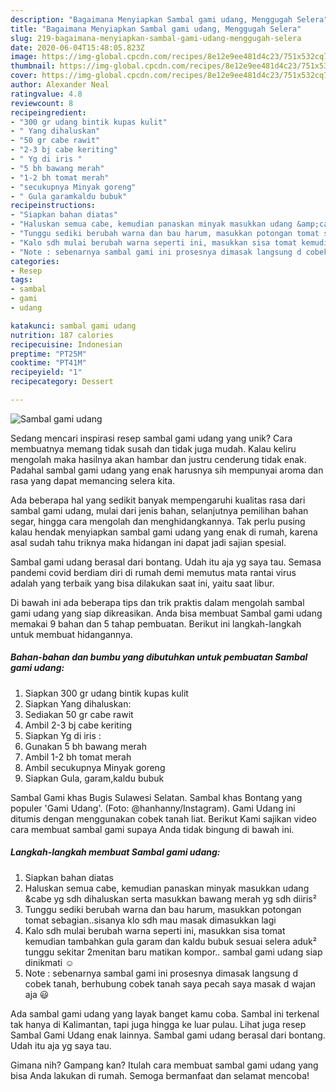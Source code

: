 ```yaml
---
description: "Bagaimana Menyiapkan Sambal gami udang, Menggugah Selera"
title: "Bagaimana Menyiapkan Sambal gami udang, Menggugah Selera"
slug: 219-bagaimana-menyiapkan-sambal-gami-udang-menggugah-selera
date: 2020-06-04T15:48:05.823Z
image: https://img-global.cpcdn.com/recipes/8e12e9ee481d4c23/751x532cq70/sambal-gami-udang-foto-resep-utama.jpg
thumbnail: https://img-global.cpcdn.com/recipes/8e12e9ee481d4c23/751x532cq70/sambal-gami-udang-foto-resep-utama.jpg
cover: https://img-global.cpcdn.com/recipes/8e12e9ee481d4c23/751x532cq70/sambal-gami-udang-foto-resep-utama.jpg
author: Alexander Neal
ratingvalue: 4.8
reviewcount: 8
recipeingredient:
- "300 gr udang bintik kupas kulit"
- " Yang dihaluskan"
- "50 gr cabe rawit"
- "2-3 bj cabe keriting"
- " Yg di iris "
- "5 bh bawang merah"
- "1-2 bh tomat merah"
- "secukupnya Minyak goreng"
- " Gula garamkaldu bubuk"
recipeinstructions:
- "Siapkan bahan diatas"
- "Haluskan semua cabe, kemudian panaskan minyak masukkan udang &amp;cabe yg sdh dihaluskan serta masukkan bawang merah yg sdh diiris²"
- "Tunggu sediki berubah warna dan bau harum, masukkan potongan tomat sebagian..sisanya klo sdh mau masak dimasukkan lagi"
- "Kalo sdh mulai berubah warna seperti ini, masukkan sisa tomat kemudian tambahkan gula garam dan kaldu bubuk sesuai selera aduk² tunggu sekitar 2menitan baru matikan kompor.. sambal gami udang siap dinikmati ☺️"
- "Note : sebenarnya sambal gami ini prosesnya dimasak langsung d cobek tanah, berhubung cobek tanah saya pecah saya masak d wajan aja 😃"
categories:
- Resep
tags:
- sambal
- gami
- udang

katakunci: sambal gami udang 
nutrition: 187 calories
recipecuisine: Indonesian
preptime: "PT25M"
cooktime: "PT41M"
recipeyield: "1"
recipecategory: Dessert

---
```



![Sambal gami udang](https://img-global.cpcdn.com/recipes/8e12e9ee481d4c23/751x532cq70/sambal-gami-udang-foto-resep-utama.jpg)

Sedang mencari inspirasi resep sambal gami udang yang unik? Cara membuatnya memang tidak susah dan tidak juga mudah. Kalau keliru mengolah maka hasilnya akan hambar dan justru cenderung tidak enak. Padahal sambal gami udang yang enak harusnya sih mempunyai aroma dan rasa yang dapat memancing selera kita.

Ada beberapa hal yang sedikit banyak mempengaruhi kualitas rasa dari sambal gami udang, mulai dari jenis bahan, selanjutnya pemilihan bahan segar, hingga cara mengolah dan menghidangkannya. Tak perlu pusing kalau hendak menyiapkan sambal gami udang yang enak di rumah, karena asal sudah tahu triknya maka hidangan ini dapat jadi sajian spesial.

Sambal gami udang berasal dari bontang. Udah itu aja yg saya tau. Semasa pandemi covid berdiam diri di rumah demi memutus mata rantai virus adalah yang terbaik yang bisa dilakukan saat ini, yaitu saat libur.


Di bawah ini ada beberapa tips dan trik praktis dalam mengolah sambal gami udang yang siap dikreasikan. Anda bisa membuat Sambal gami udang memakai 9 bahan dan 5 tahap pembuatan. Berikut ini langkah-langkah untuk membuat hidangannya.

<!--inarticleads1-->

##### Bahan-bahan dan bumbu yang dibutuhkan untuk pembuatan Sambal gami udang:

1. Siapkan 300 gr udang bintik kupas kulit
1. Siapkan  Yang dihaluskan:
1. Sediakan 50 gr cabe rawit
1. Ambil 2-3 bj cabe keriting
1. Siapkan  Yg di iris :
1. Gunakan 5 bh bawang merah
1. Ambil 1-2 bh tomat merah
1. Ambil secukupnya Minyak goreng
1. Siapkan  Gula, garam,kaldu bubuk


Sambal Gami khas Bugis Sulawesi Selatan. Sambal khas Bontang yang populer &#39;Gami Udang&#39;. (Foto: @hanhanny/Instagram). Gami Udang ini ditumis dengan menggunakan cobek tanah liat. Berikut Kami sajikan video cara membuat sambal gami supaya Anda tidak bingung di bawah ini. 

<!--inarticleads2-->

##### Langkah-langkah membuat Sambal gami udang:

1. Siapkan bahan diatas
1. Haluskan semua cabe, kemudian panaskan minyak masukkan udang &amp;cabe yg sdh dihaluskan serta masukkan bawang merah yg sdh diiris²
1. Tunggu sediki berubah warna dan bau harum, masukkan potongan tomat sebagian..sisanya klo sdh mau masak dimasukkan lagi
1. Kalo sdh mulai berubah warna seperti ini, masukkan sisa tomat kemudian tambahkan gula garam dan kaldu bubuk sesuai selera aduk² tunggu sekitar 2menitan baru matikan kompor.. sambal gami udang siap dinikmati ☺️
1. Note : sebenarnya sambal gami ini prosesnya dimasak langsung d cobek tanah, berhubung cobek tanah saya pecah saya masak d wajan aja 😃


Ada sambal gami udang yang layak banget kamu coba. Sambal ini terkenal tak hanya di Kalimantan, tapi juga hingga ke luar pulau. Lihat juga resep Sambal Gami Udang enak lainnya. Sambal gami udang berasal dari bontang. Udah itu aja yg saya tau. 

Gimana nih? Gampang kan? Itulah cara membuat sambal gami udang yang bisa Anda lakukan di rumah. Semoga bermanfaat dan selamat mencoba!
